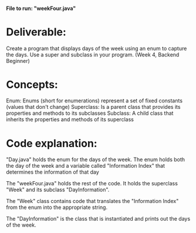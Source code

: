#### File to run: "weekFour.java"

# Deliverable: 
Create a program that displays days of the week using an enum to capture the days.
Use a super and subclass in your program. (Week 4, Backend Beginner)

# Concepts:
Enum: Enums (short for enumerations) represent a set of fixed constants (values that don't change)
Superclass: Is a parent class that provides its properties and methods to its subclasses
Subclass: A child class that inherits the properties and methods of its superclass

# Code explanation:

"Day.java" holds the enum for the days of the week.
The enum holds both the day of the week and a variable called "Information Index" that determines
the information of that day

The "weekFour.java" holds the rest of the code.
It holds the superclass "Week" and its subclass "DayInformation".

The "Week" class contains code that translates the "Information Index" from the enum into
the appropriate string.

The "DayInformation" is the class that is instantiated and prints out the days of the week.
